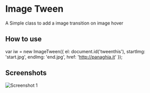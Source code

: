Image Tween
====================

A Simple class to add a image transition on image hover

How to use
----------

var iw = new ImageTween({
	el: document.id('tweenthis'),
	startImg: 'start.jpg',
	endImg: 'end.jpg',
	href: 'http://panaghia.it'
});
		
		
Screenshots
-----------

![Screenshot 1](http://panaghia.it/dev/image-tween/tween-image-demo.png)